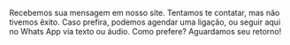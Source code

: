Recebemos sua mensagem em nosso site. Tentamos te contatar, mas não tivemos êxito. 
Caso prefira, podemos agendar uma ligação, ou seguir aqui no Whats App via texto ou áudio. Como prefere? 
Aguardamos seu retorno!
